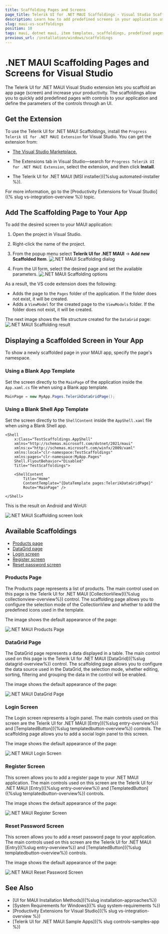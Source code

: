 ```yaml
---
title: Scaffolding Pages and Screens
page_title: Telerik UI for .NET MAUI Scaffoldings - Visual Studio Scaffoldings
description: Learn how to add predefined screens in your application using via Telerik .NET MAUI Visual Studio Scaffoldings.
slug: maui-vs-scaffoldings
position: 10
tags: maui, dotnet maui, item templates, scaffoldings, predefined pages, screens, visual studio
previous_url: /installation/windows/scaffoldings
---
```


# .NET MAUI Scaffolding Pages and Screens for Visual Studio

The Telerik UI for .NET MAUI Visual Studio extension lets you scaffold an app page (screen) and increase your productivity. The scaffoldings allow you to quickly add predefined pages with controls to your application and define the parameters of the controls through an UI.

## Get the Extension

To use the Telerik UI for .NET MAUI Scaffoldings, install the `Progress Telerik UI for .NET MAUI Extension` for Visual Studio. You can get the extension from:

* <a href="https://marketplace.visualstudio.com/items?itemName=TelerikInc.ProgressTelerikMAUIExtensions" target="_blank">The Visual Studio Marketplace.</a>

* The Extensions tab in Visual Studio&mdash;search for `Progress Telerik UI for .NET MAUI Extension`, select the extension, and then click **Install**.

* The Telerik UI for .NET MAUI [MSI installer]({%slug automated-installer %}). 

For more information, go to the [Productivity Extensions for Visual Studio]({% slug vs-integration-overview %}) topic.

## Add The Scaffolding Page to Your App

To add the desired screen to your MAUI application:

1. Open the project in Visual Studio.
1. Right-click the name of the project.
1. From the popup menu select **Telerik UI for .NET MAUI** -> **Add new Scaffolded Item**.
![.NET MAUI Scaffolding dialog](images/scaffolding-vs-dialog.png)

1. From the UI form, select the desired page and set the available parameters.
![.NET MAUI Scaffolding options](images/scaffolding-vs-options.png)

As a result, the VS code extension does the following:
* Adds the page to the `Pages` folder of the application. If the folder does not exist, it will be created. 
* Adds a `ViewModel` for the created page to the `ViewModels` folder. If the folder does not exist, it will be created.

The next image shows the file structure created for the `DataGrid` page:
![.NET MAUI Scaffolding result](images/scaffolding-vs-result.png)

## Displaying a Scaffolded Screen in Your App

To show a newly scaffolded page in your MAUI app, specify the page's namespace.

### Using a Blank App Template

Set the screen directly to the `MainPage` of the application inside the `App.xaml.cs` file when using a Blank app template.

```C#
MainPage = new MyApp.Pages.TelerikDataGridPage();
```

### Using a Blank Shell App Template

Set the screen directly to the `ShellContent` inside the `AppShell.xaml` file when using a Blank Shell app.

```XAML
<Shell
    x:Class="TestScaffoldings.AppShell"
    xmlns="http://schemas.microsoft.com/dotnet/2021/maui"
    xmlns:x="http://schemas.microsoft.com/winfx/2009/xaml"
    xmlns:local="clr-namespace:TestScaffoldings"
    xmlns:pages="clr-namespace:MyApp.Pages"
    Shell.FlyoutBehavior="Disabled"
    Title="TestScaffoldings">

    <ShellContent
        Title="Home"
        ContentTemplate="{DataTemplate pages:TelerikDataGridPage}"
        Route="MainPage" />

</Shell>
```

This is the result on Android and WinUI:

![.NET MAUI Scaffolding screen look](../images/datagrid_page.png)

## Available Scaffoldings

* [Products page](#products-page)
* [DataGrid page](#datagrid-page)
* [Login screen](#login-screen)
* [Register screen](#register-screen)
* [Reset password screen](#reset-password-screen)

### Products Page

The Products page represents a list of products. The main control used on this page is the Telerik UI for .NET MAUI [CollectionView]({%slug collectionview-overview%}) control. The scaffolding page allows you to configure the selection mode of the CollectionView and whether to add the predefined icons used in the template.

The image shows the default appearance of the page:

![.NET MAUI Products Page](../images/products_page.png)

### DataGrid Page

The DataGrid page represents a data displayed in a table. The main control used on this page is the Telerik UI for .NET MAUI [DataGrid]({%slug datagrid-overview%}) control. The scaffolding page allows you to configure the data source used in the DataGrid, the selection mode, whether editing, sorting, filtering and grouping the data in the control will be enabled.

The image shows the default appearance of the page:

![.NET MAUI DataGrid Page](../images/datagrid_page.png)

### Login Screen

The Login screen represents a login panel. The main controls used on this screen are the Telerik UI for .NET MAUI [Entry]({%slug entry-overview%}) and [TemplatedButton]({%slug templatedbutton-overview%}) controls. The scaffolding page allows you to add a social login panel to this screen.

The image shows the default appearance of the page:

![.NET MAUI Login Screen](../images/login_screen.png)

### Register Screen

This screen allows you to add a register page to your .NET MAUI application. The main controls used on this screen are the Telerik UI for .NET MAUI [Entry]({%slug entry-overview%}) and [TemplatedButton]({%slug templatedbutton-overview%}) controls.

The image shows the default appearance of the page:

![.NET MAUI Register Screen](../images/register_screen.png)

### Reset Password Screen

This screen allows you to add a reset password page to your application. The main controls used on this screen are the Telerik UI for .NET MAUI [Entry]({%slug entry-overview%}) and [TemplatedButton]({%slug templatedbutton-overview%}) controls.

The image shows the default appearance of the page:

![.NET MAUI Reset Password Screen](../images/reset_screen.png)

## See Also

* [UI for MAUI Installation Methods]({%slug installation-approaches%})
* [System Requirements for Windows]({% slug system-requirements %})
* [Productivity Extensions for Visual Studio]({% slug vs-integration-overview %})
* [Telerik UI for .NET MAUI Sample Apps]({% slug controls-samples-app %})